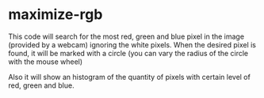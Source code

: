 # maximize-rgb
This code will search for the most red, green and blue pixel in the image (provided by a webcam) ignoring the white pixels.
When the desired pixel is found, it will be marked with a circle (you can vary the radius of the circle with the mouse wheel)

Also it will show an histogram of the quantity of pixels with certain level of red, green and blue.
